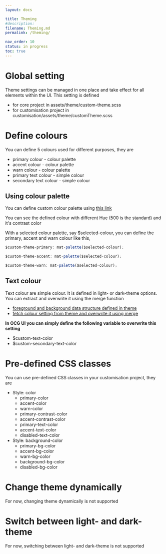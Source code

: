 ```yaml
---
layout: docs

title: Theming
#description:
filename: Theming.md
permalink: /theming/

nav_order: 10
status: in progress
toc: true
---
```


# Global setting

Theme settings can be managed in one place and take effect for all elements within the UI.
This setting is defined
 - for core project in assets/theme/custom-theme.scss
 - for customisation project in customisation/assets/theme/customTheme.scss

# Define colours

You can define 5 colours used for different purposes, they are
 - primary colour - colour palette
 - accent colour - colour palette
 - warn colour - colour palette
 - primary text colour - simple colour
 - secondary text colour - simple colour

## Using colour palette

You can define custom colour palette using [this link](http://mcg.mbitson.com)

You can see the defined colour with different Hue (500 is the standard) and it's contrast color

With a selected colour palette, say $selected-colour, you can define the primary, accent and warn colour like this,
```js
$custom-theme-primary: mat-palette($selected-colour);
```
```js
$custom-theme-accent: mat-palette($selected-colour);
```
```js
$custom-theme-warn: mat-palette($selected-colour);
```

## Text colour

Text colour are simple colour. It is defined in light- or dark-theme options. You can extract and overwrite it using the merge function
 - [foreground and background data structure defined in theme](https://stackoverflow.com/questions/45382529/angular-2-material-foreground)
 - [fetch colour setting from theme and overwrite it using merge](https://stackoverflow.com/questions/43919927/angular-material2-theming-how-to-set-app-background)

**In OCG UI you can simply define the following variable to overwrite this setting**
 - $custom-text-color
 - $custom-secondary-text-color

# Pre-defined CSS classes

You can use pre-defined CSS classes in your customisation project, they are
 - Style: color
   - primary-color
   - accent-color
   - warn-color
   - primary-contrast-color
   - accent-contrast-color
   - primary-text-color
   - accent-text-color
   - disabled-text-color
 - Style: background-color
   - primary-bg-color
   - accent-bg-color
   - warn-bg-color
   - background-bg-color
   - disabled-bg-color

# Change theme dynamically

For now, changing theme dynamically is not supported

# Switch between light- and dark-theme

For now, switching between light- and dark-theme is not supported
